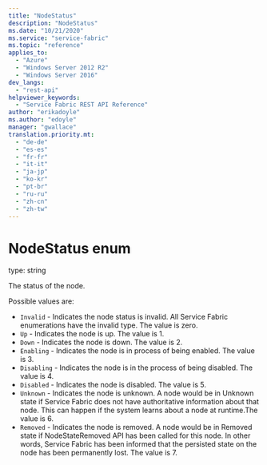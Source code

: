 ```yaml
---
title: "NodeStatus"
description: "NodeStatus"
ms.date: "10/21/2020"
ms.service: "service-fabric"
ms.topic: "reference"
applies_to: 
  - "Azure"
  - "Windows Server 2012 R2"
  - "Windows Server 2016"
dev_langs: 
  - "rest-api"
helpviewer_keywords: 
  - "Service Fabric REST API Reference"
author: "erikadoyle"
ms.author: "edoyle"
manager: "gwallace"
translation.priority.mt: 
  - "de-de"
  - "es-es"
  - "fr-fr"
  - "it-it"
  - "ja-jp"
  - "ko-kr"
  - "pt-br"
  - "ru-ru"
  - "zh-cn"
  - "zh-tw"
---
```

# NodeStatus enum

type: string

The status of the node.

Possible values are: 

  - `Invalid` - Indicates the node status is invalid. All Service Fabric enumerations have the invalid type. The value is zero.
  - `Up` - Indicates the node is up. The value is 1.
  - `Down` - Indicates the node is down. The value is 2.
  - `Enabling` - Indicates the node is in process of being enabled. The value is 3.
  - `Disabling` - Indicates the node is in the process of being disabled. The value is 4.
  - `Disabled` - Indicates the node is disabled. The value is 5.
  - `Unknown` - Indicates the node is unknown. A node would be in Unknown state if Service Fabric does not have authoritative information about that node. This can happen if the system learns about a node at runtime.The value is 6.
  - `Removed` - Indicates the node is removed. A node would be in Removed state if NodeStateRemoved API has been called for this node. In other words, Service Fabric has been informed that the persisted state on the node has been permanently lost. The value is 7.

